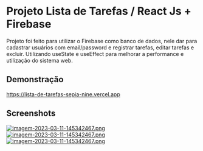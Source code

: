 
# Projeto Lista de Tarefas / React Js + Firebase

Projeto foi feito para utilizar o Firebase como banco de dados, nele dar para cadastrar usuários com email/password e registrar tarefas, editar tarefas e excluir. Utilizando useState e useEffect para melhorar a performance e utilização do sistema web.


## Demonstração

https://lista-de-tarefas-sepia-nine.vercel.app


## Screenshots

[![imagem-2023-03-11-145342467.png](https://i.postimg.cc/J0MBQ3y6/imagem-2023-03-17-205051807.png)](https://postimg.cc/v4VR1DrH)
[![imagem-2023-03-11-145342467.png](https://i.postimg.cc/BnkLzfL1/imagem-2023-03-17-205141597.png)](https://postimg.cc/v4VR1DrH)
[![imagem-2023-03-11-145342467.png](https://i.postimg.cc/hGmzWZTZ/imagem-2023-03-17-205216262.png)](https://postimg.cc/v4VR1DrH)

